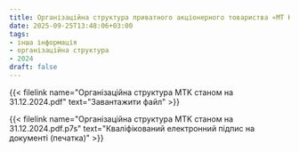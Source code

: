 ```yaml
---
title: Організаційна структура приватного акціонерного товариства «МТ Консалтінг» станом на 31.12.2024 р.
date: 2025-09-25T13:48:06+03:00
tags:
- інша інформація
- організаційна структура
- 2024
draft: false
---
```


{{< filelink name="Організаційна структура MTK станом на 31.12.2024.pdf" text="Завантажити файл" >}}

{{< filelink name="Організаційна структура MTK станом на 31.12.2024.pdf.p7s" text="Кваліфікований електронний підпис на документі (печатка)" >}}

